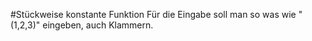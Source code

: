 #Stückweise konstante Funktion
Für die Eingabe soll man so was wie "(1,2,3)" eingeben, auch Klammern.
